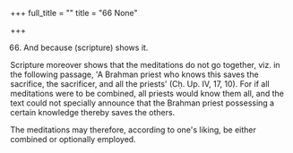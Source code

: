 +++
full_title = ""
title = "66 None"

+++


66. And because (scripture) shows it.

Scripture moreover shows that the meditations do not go together, viz. in the following passage, 'A Brahman priest who knows this saves the sacrifice, the sacrificer, and all the priests' (Cḥ. Up. IV, 17, 10). For if all meditations were to be combined, all priests would know them all, and the text could not specially announce that the Brahman priest possessing a certain knowledge thereby saves the others.

The meditations may therefore, according to one's liking, be either combined or optionally employed.


